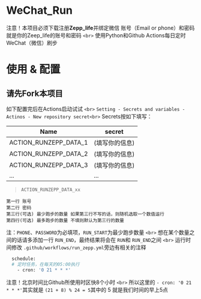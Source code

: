 # WeChat_Run

注意！本项目必须下载注册**Zepp_life**并绑定微信 账号（Email or phone）和密码 就是你的Zeep_life的账号和密码 `<br>`
使用Python和Github Actions每日定时WeChat（微信）刷步

# 使用 & 配置

## 请先Fork本项目

如下配置完后在Actions启动试试 `<br>`
`Setting - Secrets and variables - Actinos - New repository secret<br>`
Secrets按如下填写：

| Name                  | secret         |
| --------------------- | -------------- |
| ACTION_RUNZEPP_DATA_1 | (填写你的信息) |
| ACTION_RUNZEPP_DATA_2 | (填写你的信息) |
| ACTION_RUNZEPP_DATA_3 | (填写你的信息) |
| ...                   | ...            |

> `ACTION_RUNZEPP_DATA_xx`

```
第一行 账号
第二行 密码
第三行(可选) 最少跑步的数量 如果第三行不写的话，则随机选取一个数值运行
第四行(可选) 最多跑步的数量 不填则默认为第三行的数量
```

注：`PHONE`、`PASSWORD`为必填项，`RUN_START`为最少跑步数量 `<br>`
想在某个数量之间的话请多添加一行 `RUN_END`，最终结果将会在 `RUN`和 `RUN_END`之间 `<br>`
运行时间修改 `.github/workflows/run_zepp.yml`旁边有相关的注释

```bash
  schedule:
  # 定时任务，在每天的05:00执行
    - cron: '0 21 * * *'
```

注意！北京时间比Github所使用时区快8个小时 `<br>`
所以这里的 `- cron: '0 21 * * *'`其实就是 `(21 + 8) % 24 = 5`其中的 5 就是我们时间的早上5点
